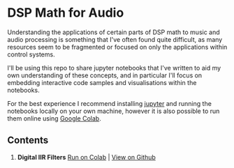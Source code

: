 # DSP Math for Audio

Understanding the applications of certain parts of DSP math to music and audio processing is
something that I've often found quite difficult, as many resources seem to be fragmented or focused
on only the applications within control systems.

I'll be using this repo to share jupyter notebooks that I've written to aid my own understanding of
these concepts, and in particular I'll focus on embedding interactive code samples and
visualisations within the notebooks.

For the best experience I recommend installing [jupyter](https://jupyter.org/install) and running
the notebooks locally on your own machine, however it is also possible to run them online using
[Google Colab](https://colab.research.google.com/notebooks/welcome.ipynb).

## Contents
1. **Digital IIR Filters** [Run on Colab](https://colab.research.google.com/github/jd-13/dsp-math-for-audio/blob/master/01_Digital-IIR-Filters.ipynb) | [View on Github](https://github.com/jd-13/dsp-math-for-audio/blob/master/01_Digital-IIR-Filters.ipynb)
